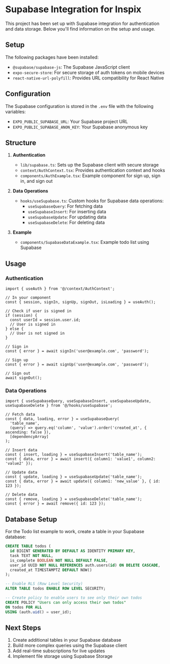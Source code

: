 # Supabase Integration for Inspix

This project has been set up with Supabase integration for authentication and data storage. Below you'll find information on the setup and usage.

## Setup

The following packages have been installed:
- `@supabase/supabase-js`: The Supabase JavaScript client
- `expo-secure-store`: For secure storage of auth tokens on mobile devices
- `react-native-url-polyfill`: Provides URL compatibility for React Native

## Configuration

The Supabase configuration is stored in the `.env` file with the following variables:
- `EXPO_PUBLIC_SUPABASE_URL`: Your Supabase project URL
- `EXPO_PUBLIC_SUPABASE_ANON_KEY`: Your Supabase anonymous key

## Structure

1. **Authentication**
   - `lib/supabase.ts`: Sets up the Supabase client with secure storage
   - `context/AuthContext.tsx`: Provides authentication context and hooks
   - `components/AuthExample.tsx`: Example component for sign up, sign in, and sign out

2. **Data Operations**
   - `hooks/useSupabase.ts`: Custom hooks for Supabase data operations:
     - `useSupabaseQuery`: For fetching data
     - `useSupabaseInsert`: For inserting data
     - `useSupabaseUpdate`: For updating data
     - `useSupabaseDelete`: For deleting data

3. **Example**
   - `components/SupabaseDataExample.tsx`: Example todo list using Supabase

## Usage

### Authentication

```tsx
import { useAuth } from '@/context/AuthContext';

// In your component
const { session, signIn, signUp, signOut, isLoading } = useAuth();

// Check if user is signed in
if (session) {
  const userId = session.user.id;
  // User is signed in
} else {
  // User is not signed in
}

// Sign in
const { error } = await signIn('user@example.com', 'password');

// Sign up
const { error } = await signUp('user@example.com', 'password');

// Sign out
await signOut();
```

### Data Operations

```tsx
import { useSupabaseQuery, useSupabaseInsert, useSupabaseUpdate, useSupabaseDelete } from '@/hooks/useSupabase';

// Fetch data
const { data, loading, error } = useSupabaseQuery(
  'table_name',
  (query) => query.eq('column', 'value').order('created_at', { ascending: false }),
  [dependencyArray]
);

// Insert data
const { insert, loading } = useSupabaseInsert('table_name');
const { data, error } = await insert({ column1: 'value1', column2: 'value2' });

// Update data
const { update, loading } = useSupabaseUpdate('table_name');
const { data, error } = await update({ column1: 'new_value' }, { id: 123 });

// Delete data
const { remove, loading } = useSupabaseDelete('table_name');
const { error } = await remove({ id: 123 });
```

## Database Setup

For the Todo list example to work, create a table in your Supabase database:

```sql
CREATE TABLE todos (
  id BIGINT GENERATED BY DEFAULT AS IDENTITY PRIMARY KEY,
  task TEXT NOT NULL,
  is_complete BOOLEAN NOT NULL DEFAULT FALSE,
  user_id UUID NOT NULL REFERENCES auth.users(id) ON DELETE CASCADE,
  created_at TIMESTAMPTZ DEFAULT NOW()
);

-- Enable RLS (Row Level Security)
ALTER TABLE todos ENABLE ROW LEVEL SECURITY;

-- Create policy to enable users to see only their own todos
CREATE POLICY "Users can only access their own todos" 
ON todos FOR ALL 
USING (auth.uid() = user_id);
```

## Next Steps

1. Create additional tables in your Supabase database
2. Build more complex queries using the Supabase client
3. Add real-time subscriptions for live updates
4. Implement file storage using Supabase Storage
